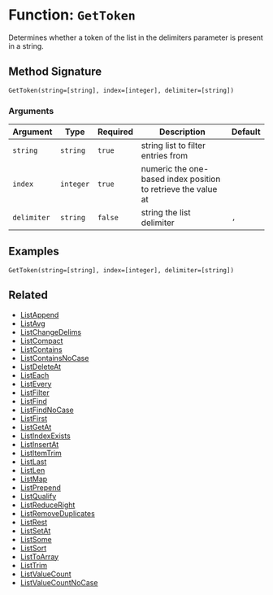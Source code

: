 [comment]: # (Note: This documentation is generated dynamically in the build process.  To modify the contents, change the javadoc on the _invoke method of the BIF class)

# Function: `GetToken`

Determines whether a token of the list in the delimiters parameter is present in a string.

## Method Signature
```
GetToken(string=[string], index=[integer], delimiter=[string])
```
### Arguments

| Argument | Type | Required | Description | Default |
|----------|------|----------|-------------|---------|
| `string` | `string` | `true` | string list to filter entries from |  |
| `index` | `integer` | `true` | numeric the one-based index position to retrieve the value at |  |
| `delimiter` | `string` | `false` | string the list delimiter | `,` |

## Examples

```
GetToken(string=[string], index=[integer], delimiter=[string])
```

## Related
  * [ListAppend](./ListAppend.md)
  * [ListAvg](./ListAvg.md)
  * [ListChangeDelims](./ListChangeDelims.md)
  * [ListCompact](./ListCompact.md)
  * [ListContains](./ListContains.md)
  * [ListContainsNoCase](./ListContainsNoCase.md)
  * [ListDeleteAt](./ListDeleteAt.md)
  * [ListEach](./ListEach.md)
  * [ListEvery](./ListEvery.md)
  * [ListFilter](./ListFilter.md)
  * [ListFind](./ListFind.md)
  * [ListFindNoCase](./ListFindNoCase.md)
  * [ListFirst](./ListFirst.md)
  * [ListGetAt](./ListGetAt.md)
  * [ListIndexExists](./ListIndexExists.md)
  * [ListInsertAt](./ListInsertAt.md)
  * [ListItemTrim](./ListItemTrim.md)
  * [ListLast](./ListLast.md)
  * [ListLen](./ListLen.md)
  * [ListMap](./ListMap.md)
  * [ListPrepend](./ListPrepend.md)
  * [ListQualify](./ListQualify.md)
  * [ListReduceRight](./ListReduceRight.md)
  * [ListRemoveDuplicates](./ListRemoveDuplicates.md)
  * [ListRest](./ListRest.md)
  * [ListSetAt](./ListSetAt.md)
  * [ListSome](./ListSome.md)
  * [ListSort](./ListSort.md)
  * [ListToArray](./ListToArray.md)
  * [ListTrim](./ListTrim.md)
  * [ListValueCount](./ListValueCount.md)
  * [ListValueCountNoCase](./ListValueCountNoCase.md)
